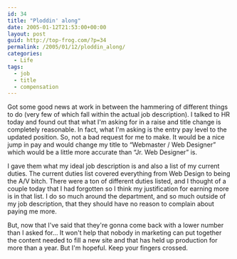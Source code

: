 ```yaml
---
id: 34
title: "Ploddin' along"
date: 2005-01-12T21:53:00+00:00
layout: post
guid: http://top-frog.com/?p=34
permalink: /2005/01/12/ploddin_along/
categories:
  - Life
tags:
  - job
  - title
  - compensation
---
```

Got some good news at work in between the hammering of different things to do (very few of which fall within the actual job description). I talked to HR today and found out that what I'm asking for in a raise and title change is completely reasonable. In fact, what I'm asking is the entry pay level to the updated position. So, not a bad request for me to make. It would be a nice jump in pay and would change my title to &#8220;Webmaster / Web Designer&#8221; which would be a little more accurate than &#8220;Jr. Web Designer&#8221; is.

I gave them what my ideal job description is and also a list of my current duties. The current duties list covered everything from Web Design to being the A/V bitch. There were a ton of different duties listed, and I thought of a couple today that I had forgotten so I think my justification for earning more is in that list. I do so much around the department, and so much outside of my job description, that they should have no reason to complain about paying me more.

But, now that I've said that they're gonna come back with a lower number than I asked for… It won't help that nobody in marketing can put together the content needed to fill a new site and that has held up production for more than a year. But I'm hopeful. Keep your fingers crossed.